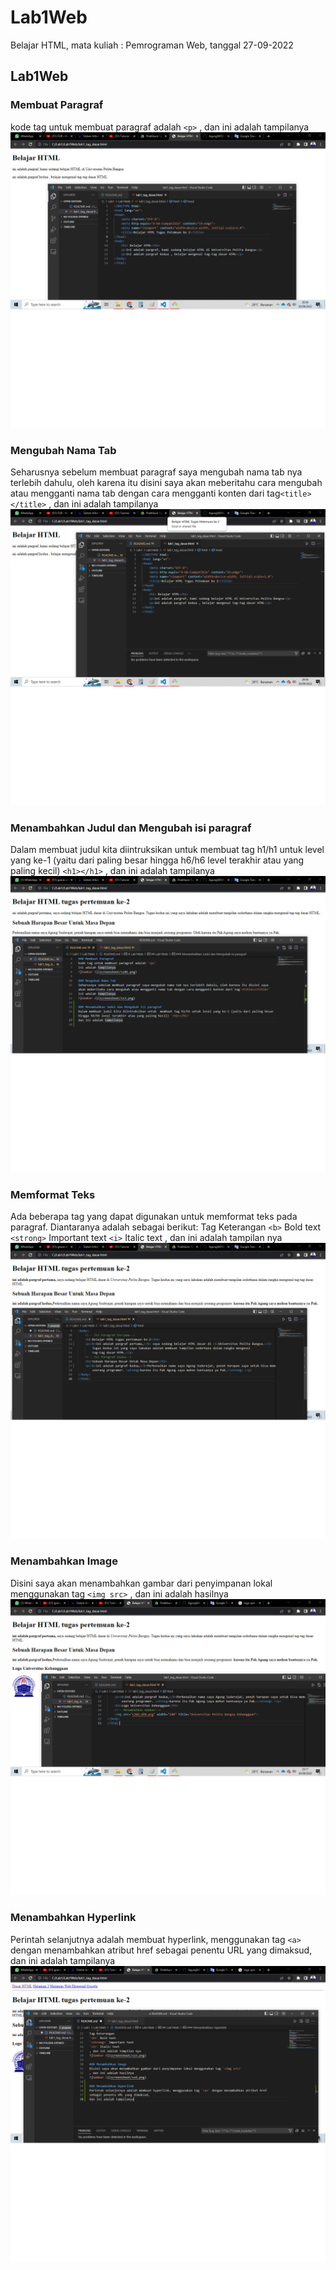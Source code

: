 # Lab1Web
Belajar HTML, mata kuliah : Pemrograman Web, tanggal 27-09-2022
## Lab1Web

### Membuat Paragraf
kode tag untuk membuat paragraf adalah `<p>`
, dan ini adalah tampilanya
![Gambar 1](screenshoot/ss01.png)

### Mengubah Nama Tab
Seharusnya sebelum membuat paragraf saya mengubah nama tab nya terlebih dahulu, oleh karena itu disini saya akan meberitahu cara mengubah atau mengganti nama tab dengan cara mengganti konten dari tag`<title></title>`
, dan ini adalah tampilanya
![Gambar 2](screenshoot/ss3.png)

### Menambahkan Judul dan Mengubah isi paragraf
Dalam membuat judul kita diintruksikan untuk  membuat tag h1/h1 untuk level yang ke-1 (yaitu dari paling besar hingga h6/h6 level terakhir atau yang paling kecil) `<h1></h1>`
, dan ini adalah tampilanya
![Gambar 3](screenshoot/ss4.png)

### Memformat Teks 
Ada beberapa tag yang dapat digunakan untuk memformat teks pada paragraf. Diantaranya adalah
sebagai berikut:
Tag Keterangan
`<b>` Bold text
`<strong>` Important text
`<i>` Italic text
, dan ini adalah tampilan nya
![Gambar 4](screenshoot/ss5.png)

### Menambahkan Image
Disini saya akan menambahkan gambar dari penyimpanan lokal menggunakan tag `<img src>`
, dan ini adalah hasilnya 
![Gambar 5](screenshoot/ss6.png)

### Menambahkan Hyperlink
Perintah selanjutnya adalah membuat hyperlink, menggunakan tag `<a>` dengan menambahkan atribut href
sebagai penentu URL yang dimaksud, 
dan ini adalah tampilanya
![Gambar 6](screenshoot/ss7.png)